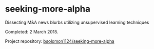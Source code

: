 # seeking-more-alpha
Dissecting M&amp;A news blurbs utilizing unsupervised learning techniques

Completed: 2 March 2018.

Project repository: [bsolomon1124/seeking-more-alpha](https://github.com/bsolomon1124/seeking-more-alpha)

